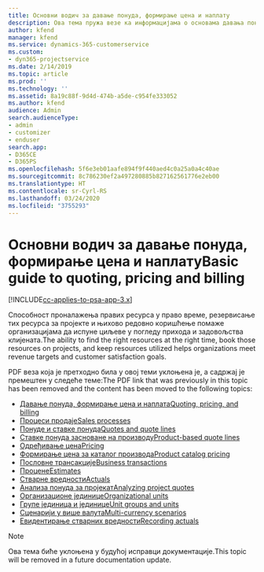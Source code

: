 ```yaml
---
title: Основни водич за давање понуда, формирање цена и наплату
description: Ова тема пружа везе ка информацијама о основама давања понуда, формирања цена и наплате у апликацији Project Service Automation.
author: kfend
manager: kfend
ms.service: dynamics-365-customerservice
ms.custom:
- dyn365-projectservice
ms.date: 2/14/2019
ms.topic: article
ms.prod: ''
ms.technology: ''
ms.assetid: 8a19c88f-9d4d-474b-a5de-c954fe333052
ms.author: kfend
audience: Admin
search.audienceType:
- admin
- customizer
- enduser
search.app:
- D365CE
- D365PS
ms.openlocfilehash: 5f6e3eb01aafe894f9f440aed4c0a25a0a4c40ae
ms.sourcegitcommit: 8c786230ef2a497280885b827162561776e2eb00
ms.translationtype: HT
ms.contentlocale: sr-Cyrl-RS
ms.lasthandoff: 03/24/2020
ms.locfileid: "3755293"
---
```

# <a name="basic-guide-to-quoting-pricing-and-billing"></a><span data-ttu-id="0c89f-103">Основни водич за давање понуда, формирање цена и наплату</span><span class="sxs-lookup"><span data-stu-id="0c89f-103">Basic guide to quoting, pricing and billing</span></span>

[!INCLUDE[cc-applies-to-psa-app-3.x](../../includes/cc-applies-to-psa-app-3x.md)]

<span data-ttu-id="0c89f-104">Способност проналажења правих ресурса у право време, резервисање тих ресурса за пројекте и њихово редовно коришћење помаже организацијама да испуне циљеве у погледу прихода и задовољства клијената.</span><span class="sxs-lookup"><span data-stu-id="0c89f-104">The ability to find the right resources at the right time, book those resources on projects, and keep resources utilized helps organizations meet revenue targets and customer satisfaction goals.</span></span> 

<span data-ttu-id="0c89f-105">PDF веза која је претходно била у овој теми уклоњена је, а садржај је премештен у следеће теме:</span><span class="sxs-lookup"><span data-stu-id="0c89f-105">The PDF link that was previously in this topic has been removed and the content has been moved to the following topics:</span></span>

- [<span data-ttu-id="0c89f-106">Давање понуда, формирање цена и наплата</span><span class="sxs-lookup"><span data-stu-id="0c89f-106">Quoting, pricing, and billing</span></span>](../quote-bill-price.md)
- [<span data-ttu-id="0c89f-107">Процеси продаје</span><span class="sxs-lookup"><span data-stu-id="0c89f-107">Sales processes</span></span>](../basic-sales-process.md)
- [<span data-ttu-id="0c89f-108">Понуде и ставке понуда</span><span class="sxs-lookup"><span data-stu-id="0c89f-108">Quotes and quote lines</span></span>](../basic-quote-lines.md)
- [<span data-ttu-id="0c89f-109">Ставке понуда засноване на производу</span><span class="sxs-lookup"><span data-stu-id="0c89f-109">Product-based quote lines</span></span>](../product-based-quote-lines.md)
- [<span data-ttu-id="0c89f-110">Одређивање цена</span><span class="sxs-lookup"><span data-stu-id="0c89f-110">Pricing</span></span>](../basic-pricing.md)
- [<span data-ttu-id="0c89f-111">Формирање цена за каталог производа</span><span class="sxs-lookup"><span data-stu-id="0c89f-111">Product catalog pricing</span></span>](../product-catalog-pricing.md)
- [<span data-ttu-id="0c89f-112">Пословне трансакције</span><span class="sxs-lookup"><span data-stu-id="0c89f-112">Business transactions</span></span>](../basic-business-transactions.md)
- [<span data-ttu-id="0c89f-113">Процене</span><span class="sxs-lookup"><span data-stu-id="0c89f-113">Estimates</span></span>](../estimates.md)
- [<span data-ttu-id="0c89f-114">Стварне вредности</span><span class="sxs-lookup"><span data-stu-id="0c89f-114">Actuals</span></span>](../actuals.md)
- [<span data-ttu-id="0c89f-115">Анализа понуда за пројекат</span><span class="sxs-lookup"><span data-stu-id="0c89f-115">Analyzing project quotes</span></span>](../basic-analyzing-quotes.md)
- [<span data-ttu-id="0c89f-116">Организационе јединице</span><span class="sxs-lookup"><span data-stu-id="0c89f-116">Organizational units</span></span>](../advanced-organizational.md)
- [<span data-ttu-id="0c89f-117">Групе јединица и јединице</span><span class="sxs-lookup"><span data-stu-id="0c89f-117">Unit groups and units</span></span>](../advanced-units.md)
- [<span data-ttu-id="0c89f-118">Сценарији у више валута</span><span class="sxs-lookup"><span data-stu-id="0c89f-118">Multi-currency scenarios</span></span>](../advanced-currency.md)
- [<span data-ttu-id="0c89f-119">Евидентирање стварних вредности</span><span class="sxs-lookup"><span data-stu-id="0c89f-119">Recording actuals</span></span>](../advanced-actuals.md)

> [!NOTE]
> <span data-ttu-id="0c89f-120">Ова тема биће уклоњена у будућој исправци документације.</span><span class="sxs-lookup"><span data-stu-id="0c89f-120">This topic will be removed in a future documentation update.</span></span> 
